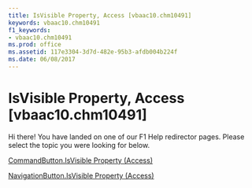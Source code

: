 ```yaml
---
title: IsVisible Property, Access [vbaac10.chm10491]
keywords: vbaac10.chm10491
f1_keywords:
- vbaac10.chm10491
ms.prod: office
ms.assetid: 117e3304-3d7d-482e-95b3-afdb004b224f
ms.date: 06/08/2017
---
```



# IsVisible Property, Access [vbaac10.chm10491]

Hi there! You have landed on one of our F1 Help redirector pages. Please select the topic you were looking for below.

[CommandButton.IsVisible Property (Access)](http://msdn.microsoft.com/library/f5438725-4628-4f8e-1bf3-0027348b9285%28Office.15%29.aspx)

[NavigationButton.IsVisible Property (Access)](http://msdn.microsoft.com/library/e288a0a8-40e2-9609-b11c-ac68438c2339%28Office.15%29.aspx)


